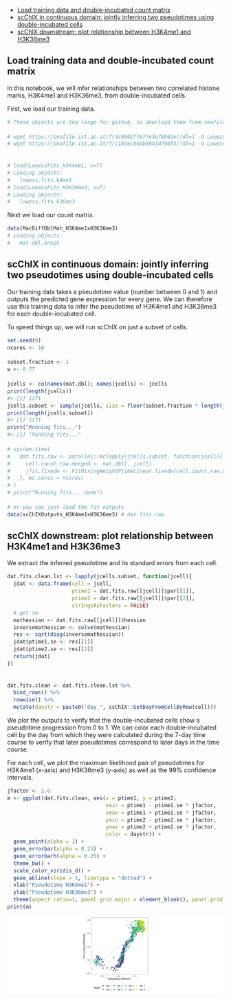 -   [Load training data and double-incubated count
    matrix](#load-training-data-and-double-incubated-count-matrix)
-   [scChIX in continuous domain: jointly inferring two pseudotimes
    using double-incubated
    cells](#scchix-in-continuous-domain-jointly-inferring-two-pseudotimes-using-double-incubated-cells)
-   [scChIX downstream: plot relationship between H3K4me1 and
    H3K36me3](#scchix-downstream-plot-relationship-between-h3k4me1-and-h3k36me3)

## Load training data and double-incubated count matrix

In this notebook, we will infer relationships between two correlated
histone marks, H3K4me1 and H3K36me3, from double-incubated cells.

First, we load our training data.

``` r
# These objects are too large for github, so download them from seafile.ist.ac.at:

# wget https://seafile.ist.ac.at/f/4c9902f7e77e4e78b02e/?dl=1 -O LowessFits_H3K4me1.RData
# wget https://seafile.ist.ac.at/f/c1bdec80ab8943d790f3/?dl=1 -O LowessFits_H3K36me3.RData


# load(LowessFits_H3K4me1, v=T)
# Loading objects:
#   lowess.fits.k4me1
# load(LowessFits_H3K36me3, v=T)
# Loading objects:
#   lowess.fits.k36me3
```

Next we load our count matrix.

``` r
data(MacDiffDblMat_H3K4me1xH3K36me3)
# Loading objects:
#   mat.dbl.knn25
```

## scChIX in continuous domain: jointly inferring two pseudotimes using double-incubated cells

Our training data takes a pseudotime value (number between 0 and 1) and
outputs the predicted gene expression for every gene. We can therefore
use this training data to infer the pseudotime of H3K4me1 ahd H3K36me3
for each double-incubated cell.

To speed things up, we will run scChIX on just a subset of cells.

``` r
set.seed(0)
ncores <- 16

subset.fraction <- 1
w <- 0.77

jcells <- colnames(mat.dbl); names(jcells) <- jcells
print(length(jcells))
#> [1] 1271
jcells.subset <- sample(jcells, size = floor(subset.fraction * length(jcells)), replace = FALSE)
print(length(jcells.subset))
#> [1] 1271
print("Running fits...")
#> [1] "Running fits..."

# system.time(
#   dat.fits.raw <- parallel::mclapply(jcells.subset, function(jcell){
#     cell.count.raw.merged <- mat.dbl[, jcell]
#     jfit.fixedw <- FitMixingWeightPtimeLinear.fixedw(cell.count.raw.merged = cell.count.raw.merged, jfits.lowess1 = lowess.fits.k4me1, jfits.lowess2 = lowess.fits.k36me3, w.fixed = w, p1.init = 0.5, p1.lower = 0.01, p1.upper = 0.99,  p2.init = 0.5, p2.lower = 0.01, p2.upper = 0.99, jmethod = "L-BFGS-B", jhessian = TRUE)
#   }, mc.cores = ncores)
# )
# print("Running fits... done")

# or you can just load the fit outputs
data(scChIXOutputs_H3K4me1xH3K36me3) # dat.fits.raw
```

## scChIX downstream: plot relationship between H3K4me1 and H3K36me3

We extract the inferred pseudotime and its standard errors from each
cell.

``` r
dat.fits.clean.lst <- lapply(jcells.subset, function(jcell){
  jdat <- data.frame(cell = jcell,
                     ptime1 = dat.fits.raw[[jcell]]$par[[1]],
                     ptime2 = dat.fits.raw[[jcell]]$par[[2]],
                     stringsAsFactors = FALSE)
  # get se
  mathessian <- dat.fits.raw[[jcell]]$hessian
  inversemathessian <- solve(mathessian)
  res <- sqrt(diag(inversemathessian))
  jdat$ptime1.se <- res[[1]]
  jdat$ptime2.se <- res[[2]]
  return(jdat)
})


dat.fits.clean <- dat.fits.clean.lst %>%
  bind_rows() %>%
  rowwise() %>%
  mutate(daystr = paste0("day_", scChIX::GetDayFromCellByRow(cell)))
```

We plot the outputs to verify that the double-incubated cells show a
pseudotime progression from 0 to 1. We can color each double-incubated
cell by the day from which they were calculated during the 7-day time
course to verify that later pseudotimes correspond to later days in the
time course.

For each cell, we plot the maximum likelihood pair of pseudotimes for
H3K4me1 (x-axis) and H3K36me3 (y-axis) as well as the 99% confidence
intervals.

``` r
jfactor <- 2.6
m <- ggplot(dat.fits.clean, aes(x = ptime1, y = ptime2,
                                xmin = ptime1 - ptime1.se * jfactor,
                                xmax = ptime1 + ptime1.se * jfactor,
                                ymin = ptime2 - ptime2.se * jfactor,
                                ymax = ptime2 + ptime2.se * jfactor,
                                color = daystr)) +
  geom_point(alpha = 1) +
  geom_errorbar(alpha = 0.25) +
  geom_errorbarh(alpha = 0.25) +
  theme_bw() +
  scale_color_viridis_d() +
  geom_abline(slope = 1, linetype = "dotted") +
  xlab("Pseudotime H3K4me1") +
  ylab("Pseudotime H3K36me3") +
  theme(aspect.ratio=1, panel.grid.major = element_blank(), panel.grid.minor = element_blank(), legend.position = "bottom")
print(m)
```

![](scChIX-macrophagedifferentiation_files/figure-markdown_github/dblptimeplot-1.png)
